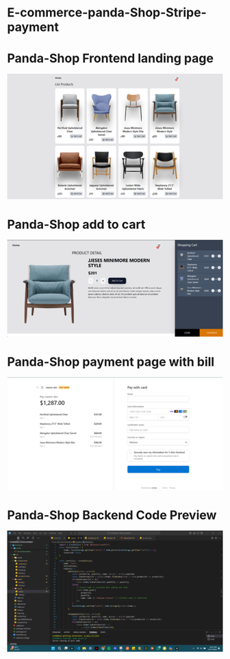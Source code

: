 # E-commerce-panda-Shop-Stripe-payment


# Panda-Shop Frontend landing page

<img src="./src/assets/previews/landing page pandaShop.png">

# Panda-Shop add to cart 

<img src="./src/assets/previews/add to cart page pandaShop.png">


# Panda-Shop payment page with bill

<img src="./src/assets/previews/payment page with bill pandaShop.png">

# Panda-Shop Backend Code Preview

<img src="./src/assets/previews/backendCode Preview PandaShop.png">

